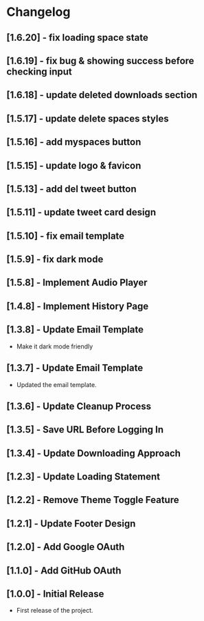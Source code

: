 # Changelog

## [1.6.20] - fix loading space state

## [1.6.19] - fix bug & showing success before checking input

## [1.6.18] - update deleted downloads section

## [1.5.17] - update delete spaces styles

## [1.5.16] - add myspaces button

## [1.5.15] - update logo & favicon

## [1.5.13] - add del tweet button

## [1.5.11] - update tweet card design

## [1.5.10] - fix email template

## [1.5.9] - fix dark mode

## [1.5.8] - Implement Audio Player

## [1.4.8] - Implement History Page

## [1.3.8] - Update Email Template

- Make it dark mode friendly

## [1.3.7] - Update Email Template

- Updated the email template.

## [1.3.6] - Update Cleanup Process

## [1.3.5] - Save URL Before Logging In

## [1.3.4] - Update Downloading Approach

## [1.2.3] - Update Loading Statement

## [1.2.2] - Remove Theme Toggle Feature

## [1.2.1] - Update Footer Design

## [1.2.0] - Add Google OAuth

## [1.1.0] - Add GitHub OAuth

## [1.0.0] - Initial Release

- First release of the project.
